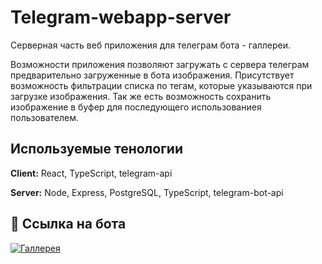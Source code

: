 
# Telegram-webapp-server

Серверная часть веб приложения для телеграм бота - галлереи.

Возможности приложения позволяют загружать с сервера телеграм предварительно загруженные в бота изображения. Присутствует возможность фильтрации списка по тегам, которые указываются при загрузке изображения. Так же есть возможность сохранить изображение в буфер для последующего использованиея пользователем.


## Используемые тенологии

**Client:** React, TypeScript, telegram-api

**Server:** Node, Express, PostgreSQL, TypeScript, telegram-bot-api


## 🔗 Ссылка на бота
[![Галлерея](https://img.shields.io/badge/Bot-Галерея-Green)](https://t.me/webapp_gallery_bot)


